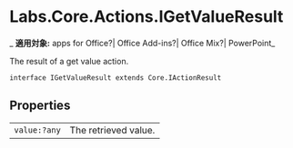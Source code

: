 
# Labs.Core.Actions.IGetValueResult

 _ **適用対象:** apps for Office?| Office Add-ins?| Office Mix?| PowerPoint_

The result of a get value action.

```
interface IGetValueResult extends Core.IActionResult
```


## Properties


|||
|:-----|:-----|
| `value:?any`|The retrieved value.|
